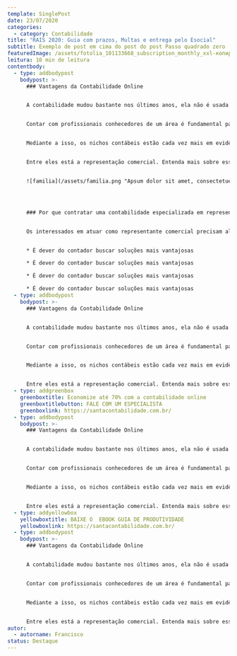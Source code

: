 ```yaml
---
template: SinglePost
date: 23/07/2020
categories:
  - category: Contabilidade
title: "RAIS 2020: Guia com prazos, Multas e entrega pelo Esocial"
subtitle: Exemplo de post em cima do post do post Passo quadrado zero
featuredImage: /assets/fotolia_101133668_subscription_monthly_xxl-копировать-.jpg
leitura: 10 min de leitura
contentbody:
  - type: addbodypost
    bodypost: >-
      ### Vantagens da Contabilidade Online


      A contabilidade mudou bastante nos últimos anos, ela não é usada somente para resolver burocracias típicas de um negócio, mas sim, como uma eficiente ferramenta de gestão. Por isso, o representante comercial pode contar com especialistas focados no seu segmento de mercado.


      Contar com profissionais conhecedores de um área é fundamental para tratar não só de assuntos tributários, mas também, de fins gerenciais que melhoram a tomada de decisão.


      Mediante a isso, os nichos contábeis estão cada vez mais em evidência fazendo com que os escritório de contabilidade se especializem em determinados segmentos para se diferenciar frente ao mercado. 


      Entre eles está a representação comercial. Entenda mais sobre esse assunto!


      ![familia](/assets/familia.png "Apsum dolor sit amet, consectetuer adipiscing elit, sed diam nonum")




      ### Por que contratar uma contabilidade especializada em representante comercial?


      Os interessados em atuar como representante comercial precisam algumas obrigações acessórias. Por esse motivo, é fundamental que o contador seja habituado com esse nicho de mercado, pois seu papel é cuidar do controle de prazos e documentação e também, da escolha do regime de tributação.


      * É dever do contador buscar soluções mais vantajosas

      * É dever do contador buscar soluções mais vantajosas

      * É dever do contador buscar soluções mais vantajosas

      * É dever do contador buscar soluções mais vantajosas
  - type: addbodypost
    bodypost: >-
      ### Vantagens da Contabilidade Online


      A contabilidade mudou bastante nos últimos anos, ela não é usada somente para resolver burocracias típicas de um negócio, mas sim, como uma eficiente ferramenta de gestão. Por isso, o representante comercial pode contar com especialistas focados no seu segmento de mercado.


      Contar com profissionais conhecedores de um área é fundamental para tratar não só de assuntos tributários, mas também, de fins gerenciais que melhoram a tomada de decisão.


      Mediante a isso, os nichos contábeis estão cada vez mais em evidência fazendo com que os escritório de contabilidade se especializem em determinados segmentos para se diferenciar frente ao mercado. 


      Entre eles está a representação comercial. Entenda mais sobre esse assunto!
  - type: addgreenbox
    greenboxtitle: Economize até 70% com a contabilidade online
    greenboxtitlebutton: FALE COM UM ESPECIALISTA
    greenboxlink: https://santacontabilidade.com.br/
  - type: addbodypost
    bodypost: >-
      ### Vantagens da Contabilidade Online


      A contabilidade mudou bastante nos últimos anos, ela não é usada somente para resolver burocracias típicas de um negócio, mas sim, como uma eficiente ferramenta de gestão. Por isso, o representante comercial pode contar com especialistas focados no seu segmento de mercado.


      Contar com profissionais conhecedores de um área é fundamental para tratar não só de assuntos tributários, mas também, de fins gerenciais que melhoram a tomada de decisão.


      Mediante a isso, os nichos contábeis estão cada vez mais em evidência fazendo com que os escritório de contabilidade se especializem em determinados segmentos para se diferenciar frente ao mercado. 


      Entre eles está a representação comercial. Entenda mais sobre esse assunto!
  - type: addyellowbox
    yellowboxtitle: BAIXE O  EBOOK GUIA DE PRODUTIVIDADE
    yellowboxlink: https://santacontabilidade.com.br/
  - type: addbodypost
    bodypost: >-
      ### Vantagens da Contabilidade Online


      A contabilidade mudou bastante nos últimos anos, ela não é usada somente para resolver burocracias típicas de um negócio, mas sim, como uma eficiente ferramenta de gestão. Por isso, o representante comercial pode contar com especialistas focados no seu segmento de mercado.


      Contar com profissionais conhecedores de um área é fundamental para tratar não só de assuntos tributários, mas também, de fins gerenciais que melhoram a tomada de decisão.


      Mediante a isso, os nichos contábeis estão cada vez mais em evidência fazendo com que os escritório de contabilidade se especializem em determinados segmentos para se diferenciar frente ao mercado. 


      Entre eles está a representação comercial. Entenda mais sobre esse assunto!
autor:
  - autorname: Francisco
status: Destaque
---
```

